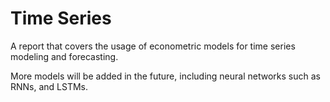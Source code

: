 # Time Series

A report that covers the usage of econometric models for time series modeling and forecasting. 

More models will be added in the future, including neural networks such as RNNs, and LSTMs.
